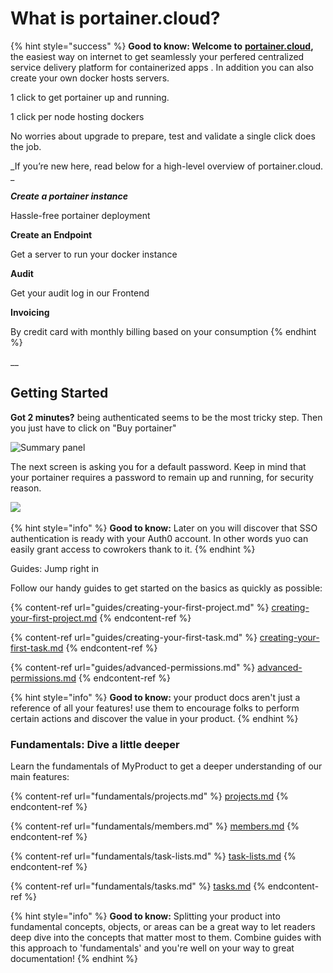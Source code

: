 # What is portainer.cloud?

{% hint style="success" %}
**Good to know: Welcome to** [**portainer.cloud**](https://app.portainer.cloud)**,** the easiest way on internet to get seamlessly your perfered centralized service delivery platform for containerized apps . In addition you can also create your own docker hosts servers. &#x20;



1 click to get portainer up and running.&#x20;

1 click per node hosting dockers

No worries about upgrade to prepare, test and validate a single click does the job.



_If you’re new here, read below for a high-level overview of portainer.cloud. _

_**Create a portainer instance**_

Hassle-free portainer deployment

**Create an Endpoint**

Get a server to run your docker instance

**Audit**

Get your audit log in our Frontend&#x20;

**Invoicing**

By credit card with monthly billing based on your consumption
{% endhint %}

__

## Getting Started

**Got 2 minutes?** being authenticated seems to be the most tricky step. Then you just have to click on "Buy portainer"&#x20;

![Summary panel](<.gitbook/assets/Capture d’écran 2021-11-27 à 16.33.08.png>)

The next screen is asking you for a default password. Keep in mind that your portainer requires a password to remain up and running, for security reason.

![](<.gitbook/assets/Capture d’écran 2021-11-27 à 20.28.13.png>)

{% hint style="info" %}
**Good to know:**  Later on you will discover that SSO authentication is ready with your Auth0 account. In other words yuo can easily grant access to cowrokers thank to it.
{% endhint %}

Guides: Jump right in

Follow our handy guides to get started on the basics as quickly as possible:

{% content-ref url="guides/creating-your-first-project.md" %}
[creating-your-first-project.md](guides/creating-your-first-project.md)
{% endcontent-ref %}

{% content-ref url="guides/creating-your-first-task.md" %}
[creating-your-first-task.md](guides/creating-your-first-task.md)
{% endcontent-ref %}

{% content-ref url="guides/advanced-permissions.md" %}
[advanced-permissions.md](guides/advanced-permissions.md)
{% endcontent-ref %}

{% hint style="info" %}
**Good to know:** your product docs aren't just a reference of all your features! use them to encourage folks to perform certain actions and discover the value in your product.
{% endhint %}

### Fundamentals: Dive a little deeper

Learn the fundamentals of MyProduct to get a deeper understanding of our main features:

{% content-ref url="fundamentals/projects.md" %}
[projects.md](fundamentals/projects.md)
{% endcontent-ref %}

{% content-ref url="fundamentals/members.md" %}
[members.md](fundamentals/members.md)
{% endcontent-ref %}

{% content-ref url="fundamentals/task-lists.md" %}
[task-lists.md](fundamentals/task-lists.md)
{% endcontent-ref %}

{% content-ref url="fundamentals/tasks.md" %}
[tasks.md](fundamentals/tasks.md)
{% endcontent-ref %}

{% hint style="info" %}
**Good to know:** Splitting your product into fundamental concepts, objects, or areas can be a great way to let readers deep dive into the concepts that matter most to them. Combine guides with this approach to 'fundamentals' and you're well on your way to great documentation!
{% endhint %}
